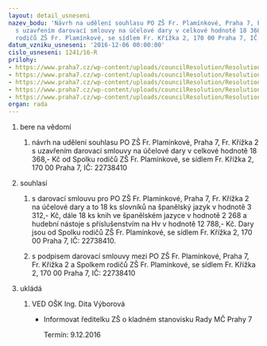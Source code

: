 ```yaml
---
layout: detail_usneseni
nazev_bodu: 'Návrh na udělení souhlasu PO ZŠ Fr. Plamínkové, Praha 7, Fr. Křížka 2
  s uzavřením darovací smlouvy na účelové dary v celkové hodnotě 18 368,- Kč od Spolku
  rodičů ZŠ Fr. Plamínkové, se sídlem Fr. Křížka 2, 170 00 Praha 7, IČ: 22738410'
datum_vzniku_usneseni: '2016-12-06 00:00:00'
cislo_usneseni: 1241/16-R
prilohy:
- https://www.praha7.cz/wp-content/uploads/councilResolution/Resolutions/28415/export/1Duvodovazprava~142596.doc
- https://www.praha7.cz/wp-content/uploads/councilResolution/Resolutions/28415/export/2ZadostZSPlaminkove~142595.pdf
- https://www.praha7.cz/wp-content/uploads/councilResolution/Resolutions/28415/export/3Darovacismlouva~142594.doc
- https://www.praha7.cz/wp-content/uploads/councilResolution/Resolutions/28415/export/4VypiszOR~142592.pdf
- https://www.praha7.cz/wp-content/uploads/councilResolution/Resolutions/28415/export/export~297171.pdf
organ: rada
---
```

<ol class="urzList_view" id="urzList">
<li id="" class="urzClass1"><span name="1">bere na vědomí</span> 
<ol class="urzOlClass">
<li id="" class="urzClass2" style="TEXT-ALIGN: left"><span><p>návrh na udělení souhlasu PO ZŠ Fr. Plamínkové, Praha 7, Fr. Křížka 2 s uzavřením darovací smlouvy na účelové dary v celkové hodnotě 18 368,- Kč od Spolku rodičů ZŠ Fr. Plamínkové, se sídlem Fr. Křížka 2, 170 00 Praha 7, IČ: 22738410</p></span></li></ol></li>
<li id="" class="urzClass1"><span name="26">souhlasí</span> 
<ol class="urzOlClass">
<li id="" class="urzClass2" style="TEXT-ALIGN: left"><span><p>s&nbsp;darovací smlouvu pro&nbsp;PO ZŠ Fr. Plamínkové, Praha 7, Fr. Křížka 2 na účelové dary a to 18 ks slovníků na španělský jazyk v hodnotě&nbsp;3 312,- Kč, dále 18 ks knih ve španělském jazyce v hodnotě 2 268 a hudební nástoje s příslušenstvím na Hv v hodnotě 12 788,- Kč. Dary jsou od Spolku rodičů ZŠ Fr. Plamínkové, se sídlem Fr. Křížka 2, 170 00 Praha 7, IČ: 22738410.</p></span></li>
<li id="" class="urzClass2" style="TEXT-ALIGN: left"><span><p>s podpisem darovací smlouvy mezi PO ZŠ Fr. Plamínkové, Praha 7, Fr. Křížka 2 a&nbsp;Spolkem rodičů ZŠ Fr. Plamínkové, se sídlem Fr. Křížka 2, 170 00 Praha 7, IČ: 22738410</p></span></li></ol></li><li class="urzClass1" id="urzUkoly"><span name="1">ukládá</span><ol class="urzOlClass"><li class="urzClass2"><span><p>VED OŠK Ing. Dita Výborová</p></span><ul class="urzUlClass"><li class="urzClass3"><span><p>Informovat ředitelku ZŠ o kladném stanovisku Rady MČ Prahy 7</p></span><span class="urzUkolTermin">  Termín:&nbsp;9.12.2016</span></li></ul></li></ol></li>
</ol>